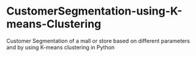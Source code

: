# CustomerSegmentation-using-K-means-Clustering
Customer Segmentation of a mall or store based on different parameters and by using K-means clustering in Python
